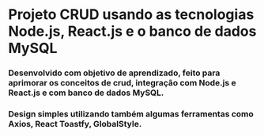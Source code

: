 # Projeto CRUD usando as tecnologias Node.js, React.js e o banco de dados MySQL
### Desenvolvido com objetivo de aprendizado, feito para aprimorar os conceitos de crud, integração com Node.js e React.js e com banco de dados MySQL.
### Design simples utilizando também algumas ferramentas como Axios, React Toastfy, GlobalStyle.

